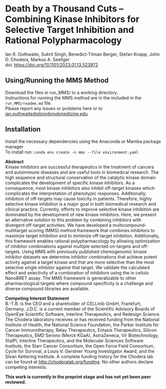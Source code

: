 # Death by a Thousand Cuts – Combining Kinase Inhibitors for Selective Target Inhibition and Rational Polypharmacology
Ian R. Outhwaite, Sukrit Singh, Benedict-Tilman Berger, Stefan Knapp,  John D. Chodera, Markus A. Seeliger\
doi: https://doi.org/10.1101/2023.01.13.523972

## Using/Running the MMS Method
Download the files in run_MMS/ to a working directory.\
Instructions for running the MMS method are in the included in the `run_MMS/readme.md` file.\
Please report any issues or problems here or to ian.outhwaite@stonybrookmedicine.edu

## Installation
Install the necessary dependencies using the Anaconda or Mamba package manager\
To install run: `conda env create -n mms --file environment.yaml`

**Abstract** \
Kinase inhibitors are successful therapeutics in the treatment of cancers and autoimmune diseases and are useful tools in biomedical research. The high sequence and structural conservation of the catalytic kinase domain complicates the development of specific kinase inhibitors. As a consequence, most kinase inhibitors also inhibit off-target kinases which complicates the interpretation of phenotypic responses. Additionally, inhibition of off-targets may cause toxicity in patients. Therefore, highly selective kinase inhibition is a major goal in both biomedical research and clinical practice. Currently, efforts to improve selective kinase inhibition are dominated by the development of new kinase inhibitors. Here, we present an alternative solution to this problem by combining inhibitors with divergent off-target activities. We have developed a multicompound-multitarget scoring (MMS) method framework that combines inhibitors to maximize target inhibition and to minimize off-target inhibition. Additionally, this framework enables rational polypharmacology by allowing optimization of inhibitor combinations against multiple selected on-targets and off-targets. Using MMS with previously published chemogenomic kinase inhibitor datasets we determine inhibitor combinations that achieve potent activity against a target kinase and that are more selective than the most selective single inhibitor against that target. We validate the calculated effect and selectivity of a combination of inhibitors using the in cellulo NanoBRET assay. The MMS framework is generalizable to other pharmacological targets where compound specificity is a challenge and diverse compound libraries are available.

**Competing Interest Statement** \
B.-T.B. is the CEO and a shareholder of CELLinib GmbH, Frankfurt, Germany. J.D.C. is a current member of the Scientific Advisory Boards of OpenEye Scientific Software, Interline Therapeutics, and Redesign Science. The Chodera laboratory receives or has received funding from the National Institute of Health, the National Science Foundation, the Parker Institute for Cancer Immunotherapy, Relay Therapeutics, Entasis Therapeutics, Silicon Therapeutics, EMD Serono (Merck KGaA), AstraZeneca, Vir Biotechnology, XtalPi, Interline Therapeutics, and the Molecular Sciences Software Institute, the Starr Cancer Consortium, the Open Force Field Consortium, Cycle for Survival, a Louis V. Gerstner Young Investigator Award, and the Sloan Kettering Institute. A complete funding history for the Chodera lab can be found at http://choderalab.org/funding. No other authors declare competing interests.

**This work is currently in the preprint stage and has not yet been peer reviewed.**
